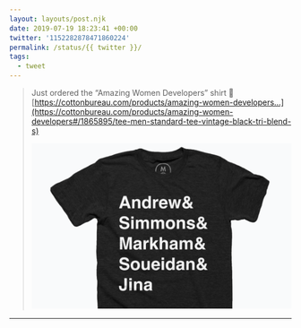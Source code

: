```yaml
---
layout: layouts/post.njk
date: 2019-07-19 18:23:41 +00:00
twitter: '1152282878471860224'
permalink: /status/{{ twitter }}/
tags: 
  - tweet
---
```


> Just ordered the “Amazing Women Developers” shirt 👕 [https://cottonbureau.com/products/amazing-women-developers…](https://cottonbureau.com/products/amazing-women-developers#/1865895/tee-men-standard-tee-vintage-black-tri-blend-s)
> 
> ![t-shirt with names stacked, written in Helvetica: Andrew& Simmons& Markham& Soueidan& Jina](/img/1152282878471860224.png)

---
